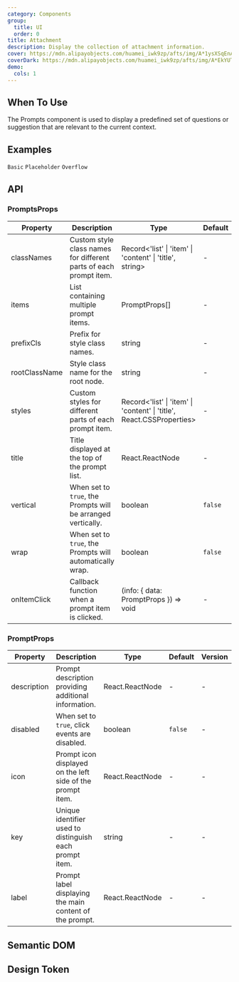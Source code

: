 ```yaml
---
category: Components
group:
  title: UI
  order: 0
title: Attachment
description: Display the collection of attachment information.
cover: https://mdn.alipayobjects.com/huamei_iwk9zp/afts/img/A*1ysXSqEnAckAAAAAAAAAAAAADgCCAQ/original
coverDark: https://mdn.alipayobjects.com/huamei_iwk9zp/afts/img/A*EkYUTotf-eYAAAAAAAAAAAAADgCCAQ/original
demo:
  cols: 1
---
```


## When To Use

The Prompts component is used to display a predefined set of questions or suggestion that are relevant to the current context.

## Examples

<!-- prettier-ignore -->
<code src="./demo/basic.tsx">Basic</code>
<code src="./demo/placeholder.tsx">Placeholder</code>
<code src="./demo/overflow.tsx">Overflow</code>

## API

### PromptsProps

| Property | Description | Type | Default | Version |
| --- | --- | --- | --- | --- |
| classNames | Custom style class names for different parts of each prompt item. | Record<'list' \| 'item' \| 'content' \| 'title', string> | - | - |
| items | List containing multiple prompt items. | PromptProps[] | - | - |
| prefixCls | Prefix for style class names. | string | - | - |
| rootClassName | Style class name for the root node. | string | - | - |
| styles | Custom styles for different parts of each prompt item. | Record<'list' \| 'item' \| 'content' \| 'title', React.CSSProperties> | - | - |
| title | Title displayed at the top of the prompt list. | React.ReactNode | - | - |
| vertical | When set to `true`, the Prompts will be arranged vertically. | boolean | `false` | - |
| wrap | When set to `true`, the Prompts will automatically wrap. | boolean | `false` | - |
| onItemClick | Callback function when a prompt item is clicked. | (info: { data: PromptProps }) => void | - | - |

### PromptProps

| Property | Description | Type | Default | Version |
| --- | --- | --- | --- | --- |
| description | Prompt description providing additional information. | React.ReactNode | - | - |
| disabled | When set to `true`, click events are disabled. | boolean | `false` | - |
| icon | Prompt icon displayed on the left side of the prompt item. | React.ReactNode | - | - |
| key | Unique identifier used to distinguish each prompt item. | string | - | - |
| label | Prompt label displaying the main content of the prompt. | React.ReactNode | - | - |

## Semantic DOM

<code src="./demo/_semantic.tsx" simplify="true"></code>

## Design Token

<ComponentTokenTable component="Prompts"></ComponentTokenTable>
